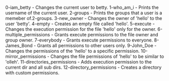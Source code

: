 0-iam_betty - Changes the current user to betty.
1-who_am_i - Prints the username of the current user.
2-groups - Prints the groups that a user is a memeber of.2-groups.
3-new_owner - Changes the owner of 'hello' to the user 'betty'.
4-empty - Creates an empty file called 'hello'.
5-execute - Changes the execution permission for the file 'hello' only for the owner.
6-multiple_permissions - Grants execute permissions to the file owner and group owner.
7-everybody - Grants execute permissions to everyone.
8-James_Bond - Grants all permissions to other users only.
9-John_Doe - Changes the permissions of the 'hello' to a specific permission.
10-mirror_permissions - Changes the file permissions of 'hello' to be similar to 'olleh'.
11-directories_permissions - Adds execution permission to the current dir and all sub dirs.
12-directory_permissions - Creates a directory with custom permissions.
